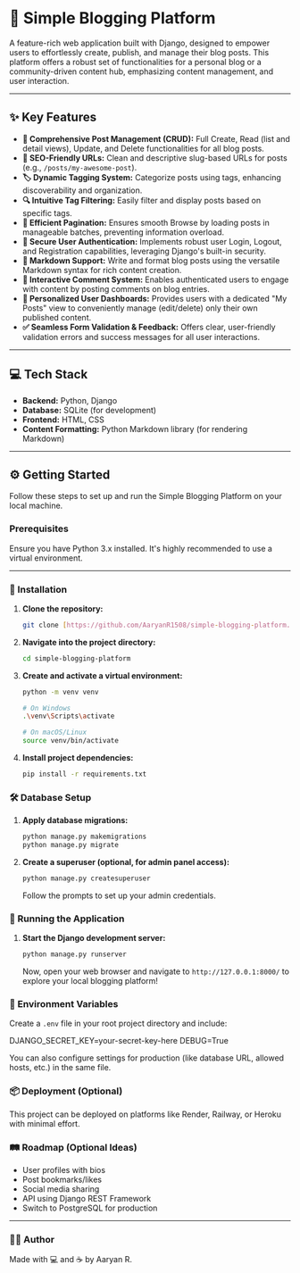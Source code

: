 # 🚀 Simple Blogging Platform

A feature-rich web application built with Django, designed to empower users to effortlessly create, publish, and manage their blog posts. This platform offers a robust set of functionalities for a personal blog or a community-driven content hub, emphasizing content management, and user interaction.

---

## ✨ Key Features

* **📝 Comprehensive Post Management (CRUD):** Full Create, Read (list and detail views), Update, and Delete functionalities for all blog posts.
* **🔗 SEO-Friendly URLs:** Clean and descriptive slug-based URLs for posts (e.g., `/posts/my-awesome-post`).
* **🏷️ Dynamic Tagging System:** Categorize posts using tags, enhancing discoverability and organization.
* **🔍 Intuitive Tag Filtering:** Easily filter and display posts based on specific tags.
* **📄 Efficient Pagination:** Ensures smooth Browse by loading posts in manageable batches, preventing information overload.
* **🔐 Secure User Authentication:** Implements robust user Login, Logout, and Registration capabilities, leveraging Django's built-in security.
* **🧾 Markdown Support:** Write and format blog posts using the versatile Markdown syntax for rich content creation.
* **💬 Interactive Comment System:** Enables authenticated users to engage with content by posting comments on blog entries.
* **👤 Personalized User Dashboards:** Provides users with a dedicated "My Posts" view to conveniently manage (edit/delete) only their own published content.
* **✅ Seamless Form Validation & Feedback:** Offers clear, user-friendly validation errors and success messages for all user interactions.

---

## 💻 Tech Stack

* **Backend:** Python, Django
* **Database:** SQLite (for development)
* **Frontend:** HTML, CSS
* **Content Formatting:** Python Markdown library (for rendering Markdown)

---

## ⚙️ Getting Started

Follow these steps to set up and run the Simple Blogging Platform on your local machine.

### Prerequisites

Ensure you have Python 3.x installed. It's highly recommended to use a virtual environment.

---

### 🔧 Installation

1.  **Clone the repository:**

    ```bash
    git clone [https://github.com/AaryanR1508/simple-blogging-platform.git](https://github.com/AaryanR1508/simple-blogging-platform.git)
    ```

2.  **Navigate into the project directory:**

    ```bash
    cd simple-blogging-platform
    ```

3.  **Create and activate a virtual environment:**

    ```bash
    python -m venv venv

    # On Windows
    .\venv\Scripts\activate

    # On macOS/Linux
    source venv/bin/activate
    ```

4.  **Install project dependencies:**

    ```bash
    pip install -r requirements.txt
    ```

### 🛠️ Database Setup

1.  **Apply database migrations:**

    ```bash
    python manage.py makemigrations
    python manage.py migrate
    ```

2.  **Create a superuser (optional, for admin panel access):**

    ```bash
    python manage.py createsuperuser
    ```

    Follow the prompts to set up your admin credentials.

### 🚀 Running the Application

1.  **Start the Django development server:**

    ```bash
    python manage.py runserver
    ```

    Now, open your web browser and navigate to `http://127.0.0.1:8000/` to explore your local blogging platform!

### 🔐 Environment Variables

Create a `.env` file in your root project directory and include:

DJANGO_SECRET_KEY=your-secret-key-here
DEBUG=True

You can also configure settings for production (like database URL, allowed hosts, etc.) in the same file.

### 📦 Deployment (Optional)

This project can be deployed on platforms like Render, Railway, or Heroku with minimal effort.

### 🛤️ Roadmap (Optional Ideas)

* User profiles with bios
* Post bookmarks/likes
* Social media sharing
* API using Django REST Framework
* Switch to PostgreSQL for production

---

### 🧑‍💻 Author

Made with 💻 and ☕ by Aaryan R.


